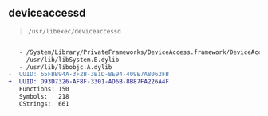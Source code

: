 ## deviceaccessd

> `/usr/libexec/deviceaccessd`

```diff

   - /System/Library/PrivateFrameworks/DeviceAccess.framework/DeviceAccess
   - /usr/lib/libSystem.B.dylib
   - /usr/lib/libobjc.A.dylib
-  UUID: 65FBB94A-3F2B-3B1D-BE94-409E7A8062FB
+  UUID: D93D7326-AF8F-3301-AD6B-8B87FA226A4F
   Functions: 150
   Symbols:   218
   CStrings:  661

```
